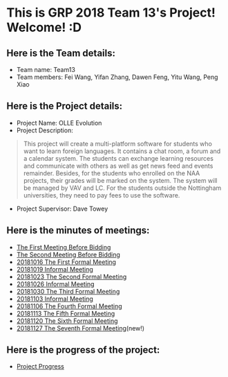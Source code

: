 # This is GRP 2018 Team 13's Project! Welcome! :D

## Here is the Team details:
+ Team name: Team13
+ Team members: Fei Wang, Yifan Zhang, Dawen Feng, Yitu Wang, Peng Xiao

## Here is the Project details:
+ Project Name: OLLE Evolution
+ Project Description: 
> This project will create a multi-platform software for students who want to learn foreign languages. It contains a chat room, a forum and a calendar system. The students can exchange learning resources and communicate with others as well as get news feed and events remainder. Besides, for the students who enrolled on the NAA projects, their grades will be marked on the system. The system will be managed by VAV and LC. For the students outside the Nottingham universities, they need to pay fees to use the software.
+ Project Supervisor: Dave Towey

## Here is the minutes of meetings:
+ [The First Meeting Before Bidding](https://github.com/GabrielZZZ/GRP2018/blob/master/Meeting%20Records/First%20Meeting%20Before%20Project%20Bidding.pdf)
+ [The Second Meeting Before Bidding](https://github.com/GabrielZZZ/GRP2018/blob/master/Meeting%20Records/Second%20Meeting%20Before%20Project%20Bidding.pdf)
+ [20181016 The First Formal Meeting](https://github.com/GabrielZZZ/GRP2018/blob/master/Meeting%20Records/20181016.%20First%20Formal%20Meeting.jpg)
+ [20181019 Informal Meeting](https://github.com/GabrielZZZ/GRP2018/blob/master/Meeting%20Records/20181019.%20InFormal%20Meeting.jpg)
+ [20181023 The Second Formal Meeting](https://github.com/GabrielZZZ/GRP2018/blob/master/Meeting%20Records/20181023.%20Second%20Formal%20Meeting.pdf)
+ [20181026 Informal Meeting](https://github.com/GabrielZZZ/GRP2018/blob/Meeting-Rcording/Meeting%20Records/20181026%20Informal%20Meeting.pdf)
+ [20181030 The Third Formal Meeting](https://github.com/GabrielZZZ/GRP2018/blob/master/Meeting%20Records/20181030%20Third%20Formal%20Meeting.pdf)
+ [20181103 Informal Meeting](https://github.com/GabrielZZZ/GRP2018/blob/master/Meeting%20Records/20181103.Meeting%20Minutes.Team%2013.pdf)
+ [20181106 The Fourth Formal Meeting](https://github.com/GabrielZZZ/GRP2018/blob/master/Meeting%20Records/20181106%20Fourth%20Formal%20Meeting.pdf)
+ [20181113 The Fifth Formal Meeting](https://github.com/GabrielZZZ/GRP2018/blob/master/Meeting%20Records/20181113%20Fifth%20Formal%20Meeting%20Records.pdf)
+ [20181120 The Sixth Formal Meeting](https://github.com/GabrielZZZ/GRP2018/blob/master/Meeting%20Records/20181120%20The%20Sixth%20Formal%20Meeting.pdf)
+ [20181127 The Seventh Formal Meeting](https://github.com/GabrielZZZ/GRP2018/blob/master/Meeting%20Records/20181127.%20The%20Seventh%20Formal%20Meeting.pdf)(new!)


## Here is the progress of the project:
+ [Project Progress](https://github.com/GabrielZZZ/GRP2018/projects/1)
